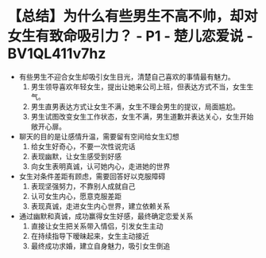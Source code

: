 # 【总结】为什么有些男生不高不帅，却对女生有致命吸引力？ - P1 - 楚儿恋爱说 - BV1QL411v7hz

-   有些男生不迎合女生却吸引女生目光，清楚自己喜欢的事情最有魅力。
    1.  男生领导喜欢年轻女生，提出让她来公司上班，但表达方式不当，女生生气。
    2.  男生直男表达方式让女生不满，女生不理会男生的提议，局面尴尬。
    3.  男生试图改变女生工作状态，女生不满，男生道歉并表达关心，女生开始敞开心扉。
-   聊天的目的是让感情升温，需要留有空间给女生幻想
    1.  给女生好奇心，不要一次性说完话
    2.  表现幽默，让女生感受到好感
    3.  向女生表明真诚，认可她内心，走进她的世界
-   女生对条件差距有顾虑，需要回答好以克服障碍
    1.  表现坚强努力，不靠别人成就自己
    2.  认可女生内心，愿意克服差距
    3.  表现真诚，走进女生内心世界，建立依赖关系
-   通过幽默和真诚，成功赢得女生好感，最终确定恋爱关系
    1.  直接让女生把关系带入情侣，引发女生主动
    2.  在持续指导下暧昧起来，女生主动接近
    3.  最终成功求婚，建立自身魅力，吸引女生倒追